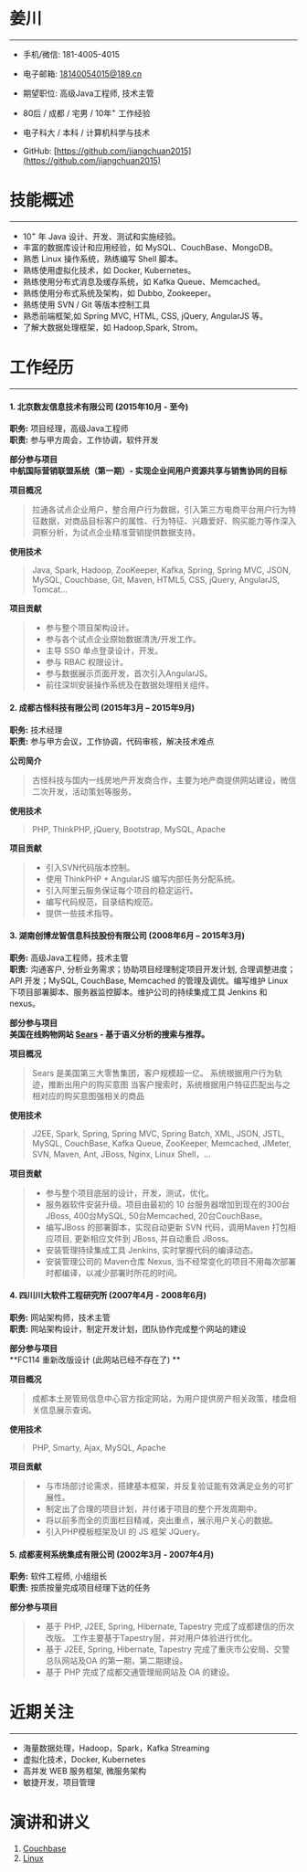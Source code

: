 # 姜川
-------------------------------------------------------------
 - 手机/微信: 181-4005-4015
 - 电子邮箱: 18140054015@189.cn
 
 - 期望职位: 高级Java工程师, 技术主管
 - 80后 / 成都 / 宅男 / 10年<sup>+</sup> 工作经验
 - 电子科大 / 本科 / 计算机科学与技术
 - GitHub: [https://github.com/jiangchuan2015](https://github.com/jiangchuan2015)


# 技能概述
-------------------------------------------------------------
 - 10<sup>+</sup> 年 Java 设计、开发、测试和实施经验。
 - 丰富的数据库设计和应用经验，如 MySQL、CouchBase、MongoDB。
 - 熟悉 Linux 操作系统，熟练编写 Shell 脚本。
 - 熟练使用虚拟化技术，如 Docker, Kubernetes。
 - 熟练使用分布式消息及缓存系统，如 Kafka Queue、Memcached。
 - 熟练使用分布式系统及架构，如 Dubbo, Zookeeper。
 - 熟练使用 SVN / Git 等版本控制工具
 - 熟悉前端框架,如 Spring MVC, HTML, CSS, jQuery, AngularJS 等。
 - 了解大数据处理框架，如 Hadoop,Spark, Strom。


# 工作经历
-------------------------------------------------------------
#### 1. 北京数友信息技术有限公司 (2015年10月 - 至今)
**职务:** 项目经理，高级Java工程师   
**职责:** 参与甲方周会，工作协调，软件开发

**部分参与项目**  
**中航国际营销联盟系统（第一期）- 实现企业间用户资源共享与销售协同的目标**

**项目概况**  
>拉通各试点企业用户，整合用户行为数据，引入第三方电商平台用户行为特征数据，对商品目标客户的属性、行为特征、兴趣爱好、购买能力等作深入洞察分析，为试点企业精准营销提供数据支持。
> 

**使用技术**  
>Java, Spark, Hadoop, ZooKeeper, Kafka, Spring, Spring MVC, JSON, MySQL, Couchbase, Git, Maven, HTML5, CSS, jQuery, AngularJS, Tomcat...

**项目贡献**  
> - 参与整个项目架构设计。
> - 参与各个试点企业原始数据清洗/开发工作。
> - 主导 SSO 单点登录设计，开发。
> - 参与 RBAC 权限设计。
> - 参与数据展示页面开发，首次引入AngularJS。 
> - 前往深圳安装操作系统及在数据处理相关组件。


#### 2. 成都古怪科技有限公司 (2015年3月 – 2015年9月)
**职务:** 技术经理   
**职责:** 参与甲方会议，工作协调，代码审核，解决技术难点

**公司简介**  
>古怪科技与国内一线房地产开发商合作，主要为地产商提供网站建设，微信二次开发，活动策划等服务。  

**使用技术**  
>PHP, ThinkPHP, jQuery, Bootstrap, MySQL, Apache

**项目贡献**  
> - 引入SVN代码版本控制。  
> - 使用 ThinkPHP + AngularJS 编写内部任务分配系统。   
> - 引入阿里云服务保证每个项目的稳定运行。  
> - 编写代码规范，目录结构规范。  
> - 提供一些技术指导。  


#### 3. 湖南创博龙智信息科技股份有限公司 (2008年6月 – 2015年3月)
**职务:** 高级Java工程师，技术主管   
**职责:** 沟通客户, 分析业务需求；协助项目经理制定项目开发计划, 合理调整进度；API 开发；MySQL, CouchBase, Memcached 的管理及调优。编写维护 Linux 下项目部署脚本、服务器监控脚本。维护公司的持续集成工具 Jenkins 和 nexus。

**部分参与项目**  
**美国在线购物网站 [Sears](http://www.sears.com "亚马逊在北美的直接竞争对手") - 基于语义分析的搜索与推荐。**  

**项目概况** 
> Sears 是美国第三大零售集团，客户规模超一亿。
> 系统根据用户行为轨迹，推断出用户的购买意图
> 当客户搜索时，系统根据用户特征匹配出与之相对应的购买意图强相关的商品
  

**使用技术**  
>J2EE, Spark, Spring, Spring MVC, Spring Batch, XML, JSON, JSTL, MySQL, CouchBase, Kafka Queue, ZooKeeper, Memcached, JMeter, SVN, Maven, Ant, JBoss, Nginx, Linux Shell，...

**项目贡献**  
> - 参与整个项目底层的设计，开发，测试，优化。
> - 服务器软件安装升级。项目由最初的 10 台服务器增加到现在的300台JBoss, 400台MySQL, 50台Memcached, 20台CouchBase。
> - 编写JBoss 的部署脚本，实现自动更新 SVN 代码，调用Maven 打包相应项目, 更新相应文件到 JBoss, 并自动重启 JBoss。
> - 安装管理持续集成工具 Jenkins, 实时掌握代码的编译动态。
> - 安装管理公司的 Maven仓库 Nexus, 当不经常变化的项目不用每次部署时都编译，以减少部署时所花的时间。 


#### 4. 四川川大软件工程研究所 (2007年4月 - 2008年6月)
**职务:** 网站架构师，技术主管   
**职责:** 网站架构设计，制定开发计划，团队协作完成整个网站的建设

**部分参与项目**  
**FC114 重新改版设计 (此网站已经不存在了) **

**项目概况**  
>成都本土房管局信息中心官方指定网站，为用户提供房产相关政策，楼盘相关信息展示查询。

**使用技术**  
>PHP, Smarty, Ajax, MySQL, Apache

**项目贡献**  
> - 与市场部讨论需求，搭建基本框架，并反复验证能有效满足业务的可扩展性。
> - 制定出了合理的项目计划，并付诸于项目的整个开发周期中。
> - 将以前多而全的页面栏目精减，突出重点，展示用户关心的数据。
> - 引入PHP模板框架及UI 的 JS 框架 JQuery。

#### 5. 成都麦柯系统集成有限公司 (2002年3月 - 2007年4月)
**职务:** 软件工程师, 小组组长   
**职责:** 按质按量完成项目经理下达的任务

**部分参与项目**  
> - 基于 PHP, J2EE, Spring, Hibernate, Tapestry 完成了成都建信的历次改版。 工作主要基于Tapestry层，并对用户体验进行优化。
> - 基于 J2EE, Spring, Hibernate, Tapestry 完成了重庆市公安局、交警总队网站及OA 的第一期，第二期建设。
> - 基于 PHP 完成了成都交通管理局网站及 OA 的建设。


# 近期关注
-------------------------------------------------------------
 - 海量数据处理，Hadoop，Spark，Kafka Streaming 
 - 虚拟化技术，Docker, Kubernetes
 - 高并发 WEB 服务框架, 微服务架构
 - 敏捷开发，项目管理


# 演讲和讲义
1. [Couchbase](https://github.com/jiangchuan2015/cv/blob/master/Couchbase.pptx)<br />
2. [Linux](https://github.com/jiangchuan2015/cv/blob/master/Linux.pptx)<br />


